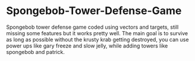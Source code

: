 # Spongebob-Tower-Defense-Game
Spongebob tower defense game coded using vectors and targets, still missing some features but it works pretty well.
The main goal is to survive as long as possible without the krusty krab getting destroyed, you can use power ups 
like gary freeze and slow jelly, while adding towers like spongebob and patrick.
